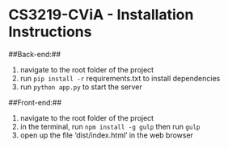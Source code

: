 # CS3219-CViA - Installation Instructions #

##Back-end:##
1. navigate to the root folder of the project
2. run `pip install -r` requirements.txt to install dependencies
3. run `python app.py` to start the server

##Front-end:##
1. navigate to the root folder of the project
2. in the terminal, run `npm install -g gulp` then run `gulp`
3. open up the file ‘dist/index.html’ in the web browser